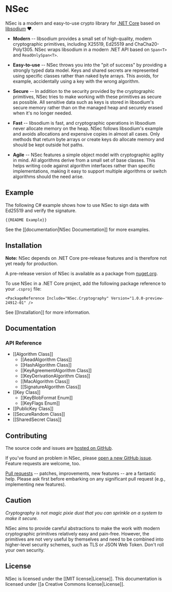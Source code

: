 # NSec

NSec is a modern and easy-to-use crypto library for
[.NET Core](https://dotnet.github.io/) based on
[libsodium](https://libsodium.org/) &#x2764;.

* **Modern** -- libsodium provides a small set of high-quality, modern
cryptographic primitives, including X25519, Ed25519 and ChaCha20-Poly1305. NSec
wraps libsodium in a modern .NET API based on `Span<T>` and `ReadOnlySpan<T>`.

* **Easy-to-use** -- NSec throws you into the "pit of success" by providing a
strongly typed data model. Keys and shared secrets are represented using
specific classes rather than naked byte arrays. This avoids, for example,
accidentally using a key with the wrong algorithm.

* **Secure** -- In addition to the security provided by the cryptographic
primitives, NSec tries to make working with these primitives as secure as
possible. All sensitive data such as keys is stored in libsodium's secure memory
rather than on the managed heap and securely erased when it's no longer needed.

* **Fast** -- libsodium is fast, and cryptographic operations in libsodium never
allocate memory on the heap. NSec follows libsodium's example and avoids
allocations and expensive copies in almost all cases. Only methods that return
byte arrays or create keys do allocate memory and should be kept outside hot
paths.

* **Agile** -- NSec features a simple object model with cryptographic agility in
mind. All algorithms derive from a small set of base classes. This helps writing
code against algorithm interfaces rather than specific implementations, making
it easy to support multiple algorithms or switch algorithms should the need
arise.


## Example

The following C# example shows how to use NSec to sign data with Ed25519 and
verify the signature.

    {{README Example}}

See the [[documentation|NSec Documentation]] for more examples.


## Installation

**Note:** NSec depends on .NET Core pre-release features and is therefore not
yet ready for production.

A pre-release version of NSec is available as a package from
[nuget.org](https://www.nuget.org/packages/nsec.cryptography).

To use NSec in a .NET Core project, add the following package reference to your
`.csproj` file:

    <PackageReference Include="NSec.Cryptography" Version="1.0.0-preview-24912-01" />

See [[Installation]] for more information.


## Documentation

### API Reference

* [[Algorithm Class]]
    * [[AeadAlgorithm Class]]
    * [[HashAlgorithm Class]]
    * [[KeyAgreementAlgorithm Class]]
    * [[KeyDerivationAlgorithm Class]]
    * [[MacAlgorithm Class]]
    * [[SignatureAlgorithm Class]]
* [[Key Class]]
    * [[KeyBlobFormat Enum]]
    * [[KeyFlags Enum]]
* [[PublicKey Class]]
* [[SecureRandom Class]]
* [[SharedSecret Class]]


## Contributing

The source code and issues are
[hosted on GitHub](https://github.com/ektrah/nsec).

If you've found an problem in NSec, please
[open a new GitHub issue](https://github.com/ektrah/nsec/issues).
Feature requests are welcome, too.

[Pull requests](https://github.com/ektrah/nsec/pulls) -- patches, improvements,
new features -- are a fantastic help. Please ask first before embarking on any
significant pull request (e.g., implementing new features).


## Caution

*Cryptography is not magic pixie dust that you can sprinkle on a system to make
it secure.*

NSec aims to provide careful abstractions to make the work with modern
cryptographic primitives relatively easy and pain-free. However, the primitives
are not very useful by themselves and need to be combined into higher-level
security schemes, such as TLS or JSON Web Token. Don't roll your own security.


## License

NSec is licensed under the [[MIT license|License]].
This documentation is licensed under [[a Creative Commons license|License]].
